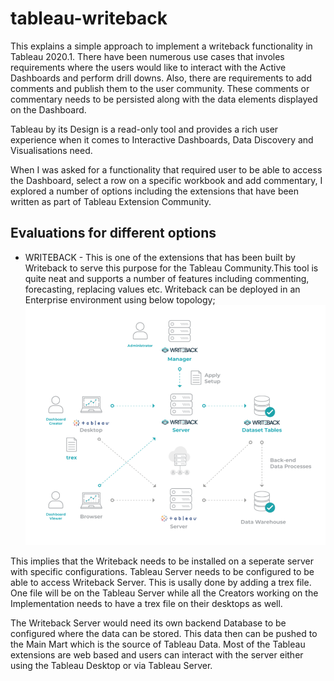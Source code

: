 # tableau-writeback
This explains a simple approach to implement a writeback functionality in Tableau 2020.1.
There have been numerous use cases that involes requirements where the users would like to interact with the Active Dashboards and perform drill downs.
Also, there are requirements to add comments and publish them to the user community.
These comments or commentary needs to be persisted along with the data elements displayed on the Dashboard.

Tableau by its Design is a read-only tool and provides a rich user experience when it comes to Interactive Dashboards, Data Discovery and Visualisations need.

When I was asked for a functionality that required user to be able to access the Dashboard, select a row on a specific workbook and add commentary, I explored a number of options including the extensions that have been written as part of Tableau Extension Community.

## Evaluations for different options
* WRITEBACK - This is one of the extensions that has been built by Writeback to serve this purpose for the Tableau Community.This tool is quite neat and supports a number of features including commenting, forecasting, replacing values etc.
 Writeback can be deployed in an Enterprise environment using below topology;
 ![alt text for screen readers](./Writeback.png)
 
 This implies that the Writeback needs to be installed on a seperate server with specific configurations. Tableau Server needs to be configured to be able to access Writeback Server. This is usally done by adding a trex file. One file will be on the Tableau Server while all the Creators working on the Implementation needs to have a trex file on their desktops as well.
 
 The Writeback Server would need its own backend Database to be configured where the data can be stored. This data then can be pushed to the Main Mart which is the source of Tableau Data.
 Most of the Tableau extensions are web based and users can interact with the server either using the Tableau Desktop or via Tableau Server.
 
